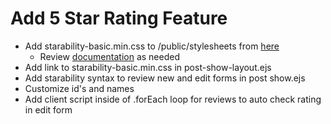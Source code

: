 # Add 5 Star Rating Feature

- Add starability-basic.min.css to /public/stylesheets from [here](https://raw.githubusercontent.com/LunarLogic/starability/master/starability-minified/starability-basic.min.css)
	- Review [documentation](https://github.com/LunarLogic/starability) as needed
- Add link to starability-basic.min.css in post-show-layout.ejs
- Add starability syntax to review new and edit forms in post show.ejs
- Customize id's and names
- Add client script inside of .forEach loop for reviews to auto check rating in edit form